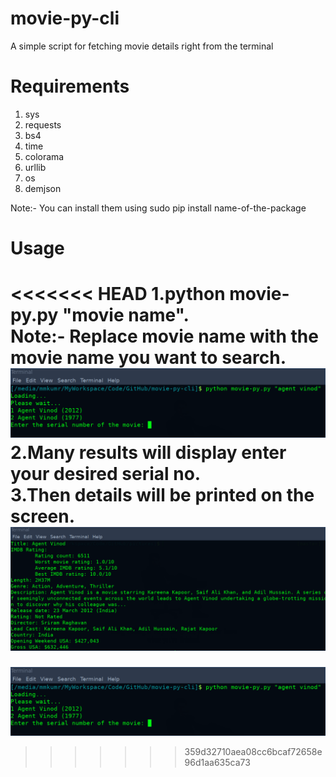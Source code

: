# movie-py-cli
A simple script for fetching movie details right from the terminal

# Requirements
 1. sys 
 2. requests 
 3. bs4 
 4. time  
 5. colorama 
 6. urllib 
 7. os 
 8. demjson
 
 Note:- You can install them using sudo pip install name-of-the-package
 
# Usage
<<<<<<< HEAD
1.python movie-py.py "movie name". </br>
Note:- Replace movie name with the movie name you want to search.</br>
![Screenshot](https://raw.githubusercontent.com/mmkumr/pictures/master/Screenshot%20from%202019-01-13%2023-56-32.png?token=AQpd0Y4sMiaii8XsTO6mXzOgDy_SYh63ks5cRL7NwA%3D%3D)
2.Many results will display enter your desired serial no.</br>
3.Then details will be printed on the screen.</br>
![Screenshot](https://raw.githubusercontent.com/mmkumr/pictures/master/Screenshot%20from%202019-01-14%2000-06-58.png?token=AQpd0dYEhscNie4SWB9xtEii-PGHq4sWks5cRMAwwA%3D%3D)
=======
![Screenshot](https://raw.githubusercontent.com/mmkumr/pictures/master/Screenshot%20from%202019-01-13%2023-56-32.png?token=AQpd0Y4sMiaii8XsTO6mXzOgDy_SYh63ks5cRL7NwA%3D%3D)
>>>>>>> 359d32710aea08cc6bcaf72658e96d1aa635ca73
